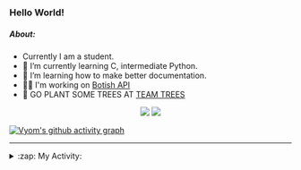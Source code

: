 ### Hello World!

##### About:
- Currently I am a student.
- 🌱 I’m currently learning C, intermediate Python.
- 🌱 I’m learning how to make better documentation.
- 👨‍💻 I'm working on [Botish API](https://github.com/Vyvy-vi/api)
- 🌱 GO PLANT SOME TREES AT [TEAM TREES](https://teamtrees.org/)

<p align="center">
  <a href="https://twitter.com/Vyvy_viM"><img target="_blank" src="https://img.shields.io/badge/twitter%20@Vyvy_viM-0D95E8?style=for-the-badge&logo=twitter&logoColor=white"/></a> 
  <a href="https://vyvy-vi.github.io/portfolio"><img target="_blank" src="https://img.shields.io/badge/-I_love_open_source-green?style=for-the-badge&logo=github&logoColor=black"/></a> 
</p>

[![Vyom's github activity graph](https://activity-graph.herokuapp.com/graph?username=Vyvy-vi)](https://github.com/ashutosh00710/github-readme-activity-graph)

---
<details>
  <summary>:zap: My Activity:</summary>
  
<!--START_SECTION:waka-->
**I'm a Night 🦉** 

```text
🌞 Morning    52 commits     ██░░░░░░░░░░░░░░░░░░░░░░░   7.8% 
🌆 Daytime    151 commits    █████░░░░░░░░░░░░░░░░░░░░   22.64% 
🌃 Evening    235 commits    ████████░░░░░░░░░░░░░░░░░   35.23% 
🌙 Night      229 commits    ████████░░░░░░░░░░░░░░░░░   34.33%

```
📅 **I'm Most Productive on Sunday** 

```text
Monday       66 commits     ██░░░░░░░░░░░░░░░░░░░░░░░   9.9% 
Tuesday      113 commits    ████░░░░░░░░░░░░░░░░░░░░░   16.94% 
Wednesday    105 commits    ████░░░░░░░░░░░░░░░░░░░░░   15.74% 
Thursday     93 commits     ███░░░░░░░░░░░░░░░░░░░░░░   13.94% 
Friday       75 commits     ██░░░░░░░░░░░░░░░░░░░░░░░   11.24% 
Saturday     81 commits     ███░░░░░░░░░░░░░░░░░░░░░░   12.14% 
Sunday       134 commits    █████░░░░░░░░░░░░░░░░░░░░   20.09%

```


📊 **This Week I Spent My Time On** 

```text
🔥 Editors: 
VS Code                  18 hrs 57 mins      █████████████████████░░░░   85.67% 
Vim                      3 hrs 10 mins       ███░░░░░░░░░░░░░░░░░░░░░░   14.33%

🐱‍💻 Projects: 
praise_backend_js        11 hrs 42 mins      █████████████░░░░░░░░░░░░   52.92% 
file-utils               4 hrs 38 mins       █████░░░░░░░░░░░░░░░░░░░░   21.0% 
Unknown Project          4 hrs 29 mins       █████░░░░░░░░░░░░░░░░░░░░   20.31% 
discord-bot              39 mins             ░░░░░░░░░░░░░░░░░░░░░░░░░   3.0% 
onboarding-bot           36 mins             ░░░░░░░░░░░░░░░░░░░░░░░░░   2.78%

```


 Last Updated on 25/03/2022 19:04:58 UTC
<!--END_SECTION:waka-->
</details>
